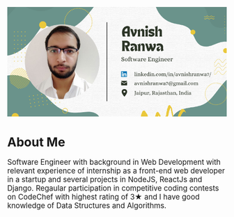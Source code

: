 ![alt text](Avnish.png)

# About Me
<span style="font-size: 1.2em;">Software Engineer with background in Web Development with relevant experience of internship as a front-end web developer in a startup and several projects in NodeJS, ReactJs and Django. Regaular participation in competitive coding contests on CodeChef with highest rating of 3&#9733; and I have good knowledge of Data Structures and Algorithms.</span>
<!--
**avnishranwa7/avnishranwa7** is a ✨ _special_ ✨ repository because its `README.md` (this file) appears on your GitHub profile.

Here are some ideas to get you started:

- 🔭 I’m currently working on ...
- 🌱 I’m currently learning ...
- 👯 I’m looking to collaborate on ...
- 🤔 I’m looking for help with ...
- 💬 Ask me about ...
- 📫 How to reach me: ...
- 😄 Pronouns: ...
- ⚡ Fun fact: ...
-->
